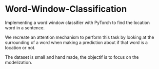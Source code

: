 # Word-Window-Classification
Implementing a word window classifier with PyTorch to find the location word in a sentence.

We recreate an attention mechanism to perform this task by looking at the surrounding of a word when making a prediction about if that word is a location or not.

The dataset is small and hand made, the objectif is to focus on the modelization.
